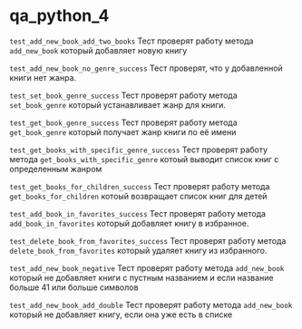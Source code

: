 # qa_python_4

`test_add_new_book_add_two_books` Тест проверят работу метода `add_new_book` который добавляет новую книгу

`test_add_new_book_no_genre_success` Тест проверят, что у добавленной книги нет жанра.

`test_set_book_genre_success` Тест проверят работу метода `set_book_genre` который устанавливает жанр для книги.

`test_get_book_genre_success` Тест проверят работу метода `get_book_genre` который получает жанр книги по её имени

`test_get_books_with_specific_genre_success` Тест проверят работу метода `get_books_with_specific_genre` котоый выводит список книг с определенным жанром

`test_get_books_for_children_success` Тест проверят работу метода `get_books_for_children` котоый возвращает список книг для детей

`test_add_book_in_favorites_success` Тест проверят работу метода `add_book_in_favorites` который добавляет книгу в избранное.

`test_delete_book_from_favorites_success` Тест проверят работу метода `delete_book_from_favorites` который удаляет книгу из избранного.

`test_add_new_book_negative` Тест проверят работу метода `add_new_book` который не добавляет книги с пустным названием и если название больше 41 или больше символов

`test_add_new_book_add_double` Тест проверят работу метода `add_new_book` который не добавляет книгу, если она уже есть в списке